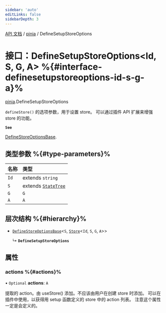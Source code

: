 ```yaml
---
sidebar: 'auto'
editLinks: false
sidebarDepth: 3
---
```


[API 文档](../index.md) / [pinia](../modules/pinia.md) / DefineSetupStoreOptions

# 接口：DefineSetupStoreOptions<Id, S, G, A\> %{#interface-definesetupstoreoptions-id-s-g-a}%

[pinia](../modules/pinia.md).DefineSetupStoreOptions

`defineStore()` 的选项参数，用于设置 store。
可以通过插件 API 扩展来增强 store 的功能。

**`See`**

[DefineStoreOptionsBase](pinia.DefineStoreOptionsBase.md).

## 类型参数 %{#type-parameters}%

| 名称 | 类型                                                 |
| :--- | :--------------------------------------------------- |
| `Id` | extends `string`                                     |
| `S`  | extends [`StateTree`](../modules/pinia.md#statetree) |
| `G`  | `G`                                                  |
| `A`  | `A`                                                  |

## 层次结构 %{#hierarchy}%

- [`DefineStoreOptionsBase`](pinia.DefineStoreOptionsBase.md)<`S`, [`Store`](../modules/pinia.md#store)<`Id`, `S`, `G`, `A`\>\>

  ↳ **`DefineSetupStoreOptions`**

## 属性

### actions %{#actions}%

• `Optional` **actions**: `A`

提取的 action。由 useStore() 添加。不应该由用户在创建 store 时添加。
可以在插件中使用，以获得用 setup 函数定义的 store 中的 action 列表。
注意这个属性一定是会定义的。
